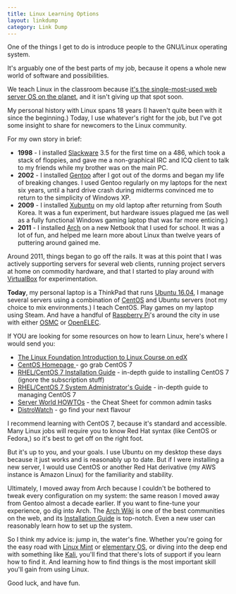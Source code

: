 ```yaml
---
title: Linux Learning Options
layout: linkdump
category: Link Dump
---
```

One of the things I get to do is introduce people to the GNU/Linux operating system.

It's arguably one of the best parts of my job, because it opens a whole new world
of software and possibilities.

We teach Linux in the classroom because [it's the single-most-used web server OS on the planet](https://w3techs.com/technologies/details/os-unix/all/all), and it
isn't giving up that spot soon.

My personal history with Linux spans 18 years (I haven't quite been with it since
the beginning.) Today, I use whatever's right for the job, but I've got some
insight to share for newcomers to the Linux community.
<!--more-->

For my own story in brief:

* **1998** - I installed [Slackware](http://www.slackware.com/) 3.5 for the first
time on a 486, which took a stack of floppies, and gave me a non-graphical IRC
and ICQ client to talk to my friends while my brother was on the main PC.
* **2002** - I installed [Gentoo](https://gentoo.org/) after I got out of the dorms
and began my life of breaking changes. I used Gentoo regularly on my laptops for
the next six years, until a hard drive crash during midterms convinced me to
return to the simplicity of Windows XP.
* **2009** - I installed [Xubuntu](https://xubuntu.org/) on my old laptop after returning
from South Korea. It was a fun experiment, but hardware issues plagued me (as
well as a fully functional Windows gaming laptop that was far more enticing.)
* **2011** - I installed [Arch](https://www.archlinux.org/) on a new Netbook that I
used for school. It was a lot of fun, and helped me learn more about Linux than
twelve years of puttering around gained me.

Around 2011, things began to go off the rails. It was at this point that I was
actively supporting servers for several web clients, running project servers at
home on commodity hardware, and that I started to play around with
[VirtualBox](https://www.virtualbox.org) for experimentation.

**Today**, my personal laptop is a ThinkPad that runs [Ubuntu 16.04](http://www.ubuntu.com/),
I manage several servers using a combination of [CentOS](https://www.centos.org/)
and Ubuntu servers (not my choice to mix environments.) I teach CentOS. Play games
on my laptop using Steam. And have a handful of [Raspberry Pi](https://www.raspberrypi.org/)'s
around the city in use with either [OSMC](https://osmc.tv/) or [OpenELEC](http://openelec.tv/).

If YOU are looking for some resources on how to learn Linux, here's where I would
send you:

* [The Linux Foundation Introduction to Linux Course on edX](https://www.edx.org/course/introduction-linux-linuxfoundationx-lfs101x-0)
* [CentOS Homepage ](https://www.centos.org/) - go grab CentOS 7
* [RHEL/CentOS 7 Installation Guide](https://access.redhat.com/documentation/en-US/Red_Hat_Enterprise_Linux/7-Beta/html/Installation_Guide/index.html) - in-depth guide to installing CentOS 7 (ignore the subscription stuff)
* [RHEL/CentOS 7 System Administrator's Guide](https://access.redhat.com/documentation/en-US/Red_Hat_Enterprise_Linux/7-Beta/html/System_Administrators_Guide/index.html) - in-depth guide to managing CentOS 7
* [Server World HOWTOs](https://www.server-world.info/en/) - the Cheat Sheet for common admin tasks
* [DistroWatch](https://distrowatch.com/) - go find your next flavour

I recommend learning with CentOS 7, because it's standard and accessible. Many
Linux jobs will require you to know Red Hat syntax (like CentOS or Fedora,) so
it's best to get off on the right foot.

But it's up to you, and your goals. I use Ubuntu on my desktop these days because
it just works and is reasonably up to date. But if I were installing a new server,
I would use CentOS or another Red Hat derivative (my AWS instance is Amazon Linux)
for the familiarity and stability.

Ultimately, I moved away from Arch because I couldn't be bothered to tweak every
configuration on my system: the same reason I moved away from Gentoo almost a
decade earlier. If you want to fine-tune your experience, go dig into Arch. The
[Arch Wiki](https://wiki.archlinux.org/) is one of the best communities on the
web, and its [Installation Guide](https://wiki.archlinux.org/index.php/Installation_guide)
is top-notch. Even a new user can reasonably learn how to set up the system.

So I think my advice is: jump in, the water's fine. Whether you're going for the
easy road with [Linux Mint](https://linuxmint.com/) or [elementary OS](http://elementary.io/),
or diving into the deep end with something like [Kali](https://www.kali.org/),
you'll find that there's lots of support if you learn how to find it. And learning
how to find things is the most important skill you'll gain from using Linux.

Good luck, and have fun.
